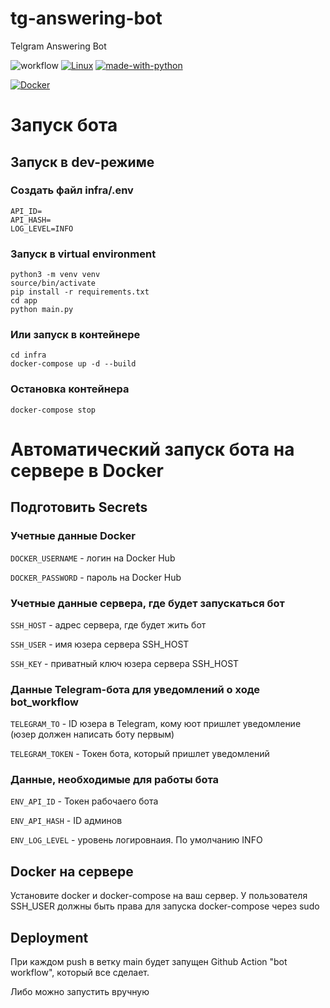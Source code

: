 # tg-answering-bot
Telgram Answering Bot

![workflow](https://github.com/cianoid/tg-answering-bot/actions/workflows/bot_workflow.yml/badge.svg)
[![Linux](https://svgshare.com/i/Zhy.svg)](https://svgshare.com/i/Zhy.svg)
[![made-with-python](https://img.shields.io/badge/Made%20with-Python-1f425f.svg)](https://www.python.org/)

[//]: # ([![GitHub branches]&#40;https://badgen.net/github/branches/Naereen/Strapdown.js&#41;]&#40;https://github.com/Naereen/Strapdown.js/&#41;)
[![Docker](https://badgen.net/badge/icon/docker?icon=docker&label)](https://https://docker.com/)

# Запуск бота

## Запуск в dev-режиме

### Создать файл infra/.env

```
API_ID=
API_HASH=
LOG_LEVEL=INFO
```

### Запуск в virtual environment

```
python3 -m venv venv
source/bin/activate
pip install -r requirements.txt
cd app
python main.py
```

### Или запуск в контейнере

```
cd infra
docker-compose up -d --build
```

### Остановка контейнера

```
docker-compose stop
```


# Автоматический запуск бота на сервере в Docker

## Подготовить Secrets

### Учетные данные Docker

```DOCKER_USERNAME``` - логин на Docker Hub

```DOCKER_PASSWORD``` - пароль на Docker Hub

### Учетные данные сервера, где будет запускаться бот

```SSH_HOST``` - адрес сервера, где будет жить бот

```SSH_USER``` - имя юзера сервера SSH_HOST

```SSH_KEY``` - приватный ключ юзера сервера SSH_HOST


### Данные Telegram-бота для уведомлений о ходе bot_workflow

```TELEGRAM_TO``` - ID юзера в Telegram, кому юот пришлет уведомление (юзер должен написать боту первым)

```TELEGRAM_TOKEN``` - Токен бота, который пришлет уведомлений

### Данные, необходимые для работы бота

```ENV_API_ID``` - Токен рабочаего бота

```ENV_API_HASH``` - ID админов

```ENV_LOG_LEVEL``` - уровень логировнаия. По умолчанию INFO

## Docker на сервере

Установите docker и docker-compose на ваш сервер. У пользователя SSH_USER должны быть 
права для запуска docker-compose через sudo

## Deployment

При каждом push в ветку main будет запущен Github Action "bot workflow", который все сделает.

Либо можно запустить вручную

